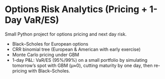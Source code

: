 # Options Risk Analytics (Pricing + 1-Day VaR/ES)

Small Python project for options pricing and next day risk.

- Black–Scholes for European options  
- CRR binomial tree (European & American with early exercise)  
- Monte Carlo pricing under GBM  
- 1-day P&L: VaR/ES (95%/99%) on a small portfolio by simulating tomorrow’s spot with GBM (μ≈0), cutting maturity by one day, then re-pricing with Black–Scholes.

